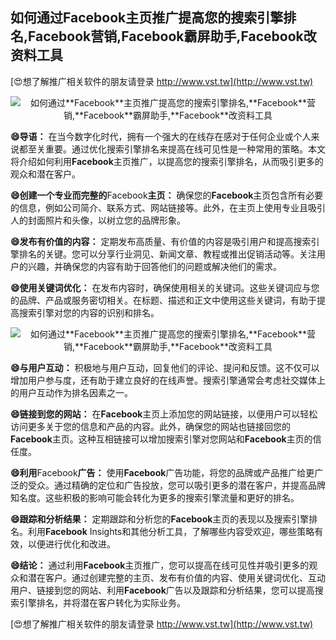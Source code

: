## **如何通过**Facebook**主页推广提高您的搜索引擎排名,**Facebook**营销,**Facebook**霸屏助手,**Facebook**改资料工具**

[😍想了解推广相关软件的朋友请登录 http://www.vst.tw](http://www.vst.tw)

 <center><img src="https://vst.tw/MP4/tuiguang/png/4.png" alt="如何通过**Facebook**主页推广提高您的搜索引擎排名,**Facebook**营销,**Facebook**霸屏助手,**Facebook**改资料工具"></center>

**😄导语：**
在当今数字化时代，拥有一个强大的在线存在感对于任何企业或个人来说都至关重要。通过优化搜索引擎排名来提高在线可见性是一种常用的策略。本文将介绍如何利用**Facebook**主页推广，以提高您的搜索引擎排名，从而吸引更多的观众和潜在客户。

**😄创建一个专业而完整的**Facebook**主页：**
确保您的**Facebook**主页包含所有必要的信息，例如公司简介、联系方式、网站链接等。此外，在主页上使用专业且吸引人的封面照片和头像，以树立您的品牌形象。

**😄发布有价值的内容：**
定期发布高质量、有价值的内容是吸引用户和提高搜索引擎排名的关键。您可以分享行业洞见、新闻文章、教程或推出促销活动等。关注用户的兴趣，并确保您的内容有助于回答他们的问题或解决他们的需求。

**😄使用关键词优化：**
在发布内容时，确保使用相关的关键词。这些关键词应与您的品牌、产品或服务密切相关。在标题、描述和正文中使用这些关键词，有助于提高搜索引擎对您的内容的识别和排名。

 <center><img src="https://vst.tw/MP4/tuiguang/png/4.png" alt="如何通过**Facebook**主页推广提高您的搜索引擎排名,**Facebook**营销,**Facebook**霸屏助手,**Facebook**改资料工具"></center>

**😄与用户互动：**
积极地与用户互动，回复他们的评论、提问和反馈。这不仅可以增加用户参与度，还有助于建立良好的在线声誉。搜索引擎通常会考虑社交媒体上的用户互动作为排名因素之一。

**😄链接到您的网站：**
在**Facebook**主页上添加您的网站链接，以便用户可以轻松访问更多关于您的信息和产品的内容。此外，确保您的网站也链接回您的**Facebook**主页。这种互相链接可以增加搜索引擎对您网站和**Facebook**主页的信任度。

**😄利用**Facebook**广告：**
使用**Facebook**广告功能，将您的品牌或产品推广给更广泛的受众。通过精确的定位和广告投放，您可以吸引更多的潜在客户，并提高品牌知名度。这些积极的影响可能会转化为更多的搜索引擎流量和更好的排名。

**😄跟踪和分析结果：**
定期跟踪和分析您的**Facebook**主页的表现以及搜索引擎排名。利用**Facebook** Insights和其他分析工具，了解哪些内容受欢迎，哪些策略有效，以便进行优化和改进。

**😄结论：**
通过利用**Facebook**主页推广，您可以提高在线可见性并吸引更多的观众和潜在客户。通过创建完整的主页、发布有价值的内容、使用关键词优化、互动用户、链接到您的网站、利用**Facebook**广告以及跟踪和分析结果，您可以提高搜索引擎排名，并将潜在客户转化为实际业务。

[😍想了解推广相关软件的朋友请登录 http://www.vst.tw](http://www.vst.tw)




